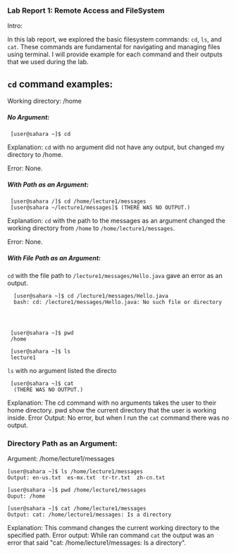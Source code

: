 
### Lab Report 1: Remote Access and FileSystem
Intro:

In this lab report, we explored the basic filesystem commands: `cd`, `ls`, and `cat`. 
These commands are fundamental for navigating and managing files using terminal. 
I will provide example for each command and their outputs that we used during the lab.

## `cd` command examples:
  
  Working directory: /home
  
  ##### No Argument:
  
     [user@sahara ~]$ cd

  Explanation: `cd` with no argument did not have any output, but changed my directory to /home. 
  
  Error: None. 
  
  ##### With Path as an Argument:
  
     [user@sahara /]$ cd /home/lecture1/messages
     [user@sahara ~/lecture1/messages]$ (THERE WAS NO OUTPUT.)
     
  Explanation: `cd` with the path to the messages as an argument changed the working 
   directory from `/home` to `/home/lecture1/messages`.
   
  Error: None.
   
  ##### With File Path as an Argument:
   
   `cd` with the file path to `/lecture1/messages/Hello.java` 
    gave an error as an output.
   
      [user@sahara ~]$ cd /lecture1/messages/Hello.java
      bash: cd: /lecture1/messages/Hello.java: No such file or directory

   
     
     
     [user@sahara ~]$ pwd
     /home
    
     [user@sahara ~]$ ls
     lecture1
     
  `ls` with no argument listed the directo
      
     [user@sahara ~]$ cat
      (THERE WAS NO OUTPUT.)
     

Explanation: The cd command with no arguments takes the user to their home directory. pwd show the current directory
             that the user is working inside.
Error Output: No error, but when I run the `cat` command there was no output.


### Directory Path as an Argument:
  Argument: /home/lecture1/messages
  


    [user@sahara ~]$ ls /home/lecture1/messages
    Output: en-us.txt  es-mx.txt  tr-tr.txt  zh-cn.txt

    [user@sahara ~]$ pwd /home/lecture1/messages
    Ouput: /home

    [user@sahara ~]$ cat /home/lecture1/messages
    Output: cat: /home/lecture1/messages: Is a directory

Explanation: This command changes the current working directory to the specified path.
Error output: While ran command `cat` the output was an error that said "cat: /home/lecture1/messages: Is a directory".




    

    

    
    
